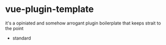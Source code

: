 # vue-plugin-template

it's a opiniated and somehow arrogant plugin boilerplate that keeps strait to the point
- standard

